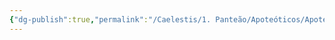 ```yaml
---
{"dg-publish":true,"permalink":"/Caelestis/1. Panteão/Apoteóticos/Apoteóticos/","updated":"2025-06-15T19:39:12.260-03:00"}
---
```



 
 
